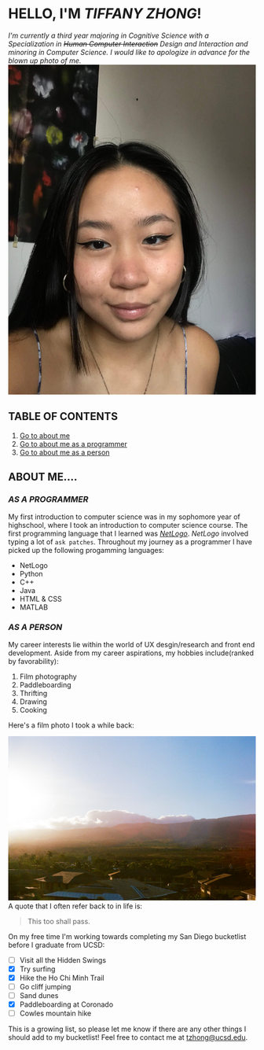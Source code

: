 # **HELLO, I'M _TIFFANY ZHONG_!** 
*I'm currently a third year majoring in Cognitive Science with a Specialization in ~~Human Computer Interaction~~ Design and Interaction and minoring in Computer Science. I would like to apologize in advance for the blown up photo of me.*
![image](Me-2.jpg)
## TABLE OF CONTENTS
1. [Go to about me](#about-me) 
2. [Go to about me as a programmer](#as-a-programmer)
3. [Go to about me as a person](#as-a-person)

## **ABOUT ME....**
### ***AS A PROGRAMMER***
My first introduction to computer science was in my sophomore year of highschool, where I took an introduction to computer science course. The first programming language that I learned was [*NetLogo*](https://ccl.northwestern.edu/netlogo/). *NetLogo* involved typing a lot of `ask patches`. Throughout my journey as a programmer I have picked up the following progamming languages:
- NetLogo
- Python
- C++
- Java
- HTML & CSS
- MATLAB
  
### ***AS A PERSON***
My career interests lie within the world of UX desgin/research and front end development. Aside from my career aspirations, my hobbies include(ranked by favorability):
1. Film photography 
2. Paddleboarding 
3. Thrifting
4. Drawing 
5. Cooking

Here's a film photo I took a while back: 

![image](50626545536_cf76d7b7a8_o.jpg)
A quote that I often refer back to in life is:
> This too shall pass.

On my free time I'm working towards completing my San Diego bucketlist before I graduate from UCSD: 
- [ ] Visit all the Hidden Swings
- [x] Try surfing
- [x] Hike the Ho Chi Minh Trail
- [ ] Go cliff jumping
- [ ] Sand dunes
- [x] Paddleboarding at Coronado
- [ ] Cowles mountain hike
  
This is a growing list, so please let me know if there are any other things I should add to my bucketlist! Feel free to contact me at tzhong@ucsd.edu. 